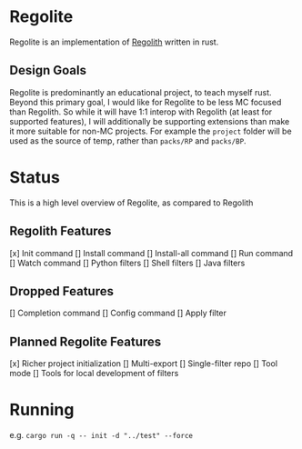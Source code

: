 # Regolite

Regolite is an implementation of [Regolith](https://github.com/Bedrock-OSS/regolith) written in rust.

## Design Goals

Regolite is predominantly an educational project, to teach myself rust. Beyond this primary goal, I would like for Regolite to be
less MC focused than Regolith. So while it will have 1:1 interop  with Regolith (at least for supported features), I will additionally be supporting
extensions than make it more suitable for non-MC projects. For example the `project` folder will be used as the source of temp, rather than `packs/RP` and `packs/BP`. 

# Status

This is a high level overview of Regolite, as compared to Regolith

## Regolith Features

[x] Init command
[] Install command
[] Install-all command
[] Run command
[] Watch command
[] Python filters
[] Shell filters
[] Java filters

## Dropped Features

[] Completion command
[] Config command
[] Apply filter

## Planned Regolite Features

[x] Richer project initialization 
[] Multi-export
[] Single-filter repo
[] Tool mode
[] Tools for local development of filters

# Running

e.g. `cargo run -q -- init -d "../test" --force`